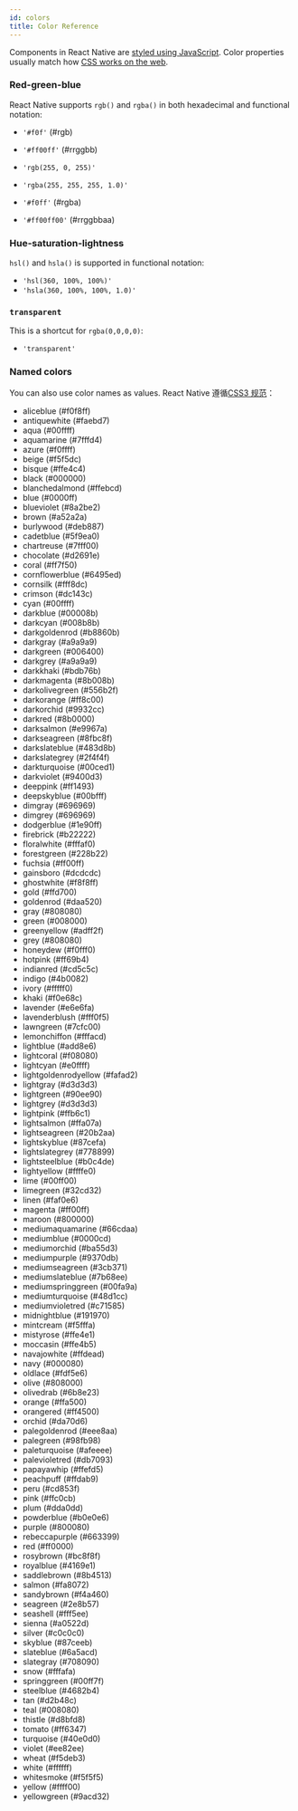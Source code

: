 ```yaml
---
id: colors
title: Color Reference
---
```


Components in React Native are [styled using JavaScript](style.md). Color properties usually match how [CSS works on the web](https://developer.mozilla.org/en-US/docs/Web/CSS/color_value).

### Red-green-blue

React Native supports `rgb()` and `rgba()` in both hexadecimal and functional notation:

* `'#f0f'` (#rgb)
* `'#ff00ff'` (#rrggbb)

* `'rgb(255, 0, 255)'`
* `'rgba(255, 255, 255, 1.0)'`

* `'#f0ff'` (#rgba)
* `'#ff00ff00'` (#rrggbbaa)

### Hue-saturation-lightness

`hsl()` and `hsla()` is supported in functional notation:

* `'hsl(360, 100%, 100%)'`
* `'hsla(360, 100%, 100%, 1.0)'`

### `transparent`

This is a shortcut for `rgba(0,0,0,0)`:

* `'transparent'`

### Named colors

You can also use color names as values. React Native 遵循[CSS3 规范](http://www.w3.org/TR/css3-color/#svg-color)：

* <color aliceblue /> aliceblue (#f0f8ff)
* <color antiquewhite /> antiquewhite (#faebd7)
* <color aqua /> aqua (#00ffff)
* <color aquamarine /> aquamarine (#7fffd4)
* <color azure /> azure (#f0ffff)
* <color beige /> beige (#f5f5dc)
* <color bisque /> bisque (#ffe4c4)
* <color black /> black (#000000)
* <color blanchedalmond /> blanchedalmond (#ffebcd)
* <color blue /> blue (#0000ff)
* <color blueviolet /> blueviolet (#8a2be2)
* <color brown /> brown (#a52a2a)
* <color burlywood /> burlywood (#deb887)
* <color cadetblue /> cadetblue (#5f9ea0)
* <color chartreuse /> chartreuse (#7fff00)
* <color chocolate /> chocolate (#d2691e)
* <color coral /> coral (#ff7f50)
* <color cornflowerblue /> cornflowerblue (#6495ed)
* <color cornsilk /> cornsilk (#fff8dc)
* <color crimson /> crimson (#dc143c)
* <color cyan /> cyan (#00ffff)
* <color darkblue /> darkblue (#00008b)
* <color darkcyan /> darkcyan (#008b8b)
* <color darkgoldenrod /> darkgoldenrod (#b8860b)
* <color darkgray /> darkgray (#a9a9a9)
* <color darkgreen /> darkgreen (#006400)
* <color darkgrey /> darkgrey (#a9a9a9)
* <color darkkhaki /> darkkhaki (#bdb76b)
* <color darkmagenta /> darkmagenta (#8b008b)
* <color darkolivegreen /> darkolivegreen (#556b2f)
* <color darkorange /> darkorange (#ff8c00)
* <color darkorchid /> darkorchid (#9932cc)
* <color darkred /> darkred (#8b0000)
* <color darksalmon /> darksalmon (#e9967a)
* <color darkseagreen /> darkseagreen (#8fbc8f)
* <color darkslateblue /> darkslateblue (#483d8b)
* <color darkslategrey /> darkslategrey (#2f4f4f)
* <color darkturquoise /> darkturquoise (#00ced1)
* <color darkviolet /> darkviolet (#9400d3)
* <color deeppink /> deeppink (#ff1493)
* <color deepskyblue /> deepskyblue (#00bfff)
* <color dimgray /> dimgray (#696969)
* <color dimgrey /> dimgrey (#696969)
* <color dodgerblue /> dodgerblue (#1e90ff)
* <color firebrick /> firebrick (#b22222)
* <color floralwhite /> floralwhite (#fffaf0)
* <color forestgreen /> forestgreen (#228b22)
* <color fuchsia /> fuchsia (#ff00ff)
* <color gainsboro /> gainsboro (#dcdcdc)
* <color ghostwhite /> ghostwhite (#f8f8ff)
* <color gold /> gold (#ffd700)
* <color goldenrod /> goldenrod (#daa520)
* <color gray /> gray (#808080)
* <color green /> green (#008000)
* <color greenyellow /> greenyellow (#adff2f)
* <color grey /> grey (#808080)
* <color honeydew /> honeydew (#f0fff0)
* <color hotpink /> hotpink (#ff69b4)
* <color indianred /> indianred (#cd5c5c)
* <color indigo /> indigo (#4b0082)
* <color ivory /> ivory (#fffff0)
* <color khaki /> khaki (#f0e68c)
* <color lavender /> lavender (#e6e6fa)
* <color lavenderblush /> lavenderblush (#fff0f5)
* <color lawngreen /> lawngreen (#7cfc00)
* <color lemonchiffon /> lemonchiffon (#fffacd)
* <color lightblue /> lightblue (#add8e6)
* <color lightcoral /> lightcoral (#f08080)
* <color lightcyan /> lightcyan (#e0ffff)
* <color lightgoldenrodyellow /> lightgoldenrodyellow (#fafad2)
* <color lightgray /> lightgray (#d3d3d3)
* <color lightgreen /> lightgreen (#90ee90)
* <color lightgrey /> lightgrey (#d3d3d3)
* <color lightpink /> lightpink (#ffb6c1)
* <color lightsalmon /> lightsalmon (#ffa07a)
* <color lightseagreen /> lightseagreen (#20b2aa)
* <color lightskyblue /> lightskyblue (#87cefa)
* <color lightslategrey /> lightslategrey (#778899)
* <color lightsteelblue /> lightsteelblue (#b0c4de)
* <color lightyellow /> lightyellow (#ffffe0)
* <color lime /> lime (#00ff00)
* <color limegreen /> limegreen (#32cd32)
* <color linen /> linen (#faf0e6)
* <color magenta /> magenta (#ff00ff)
* <color maroon /> maroon (#800000)
* <color mediumaquamarine /> mediumaquamarine (#66cdaa)
* <color mediumblue /> mediumblue (#0000cd)
* <color mediumorchid /> mediumorchid (#ba55d3)
* <color mediumpurple /> mediumpurple (#9370db)
* <color mediumseagreen /> mediumseagreen (#3cb371)
* <color mediumslateblue /> mediumslateblue (#7b68ee)
* <color mediumspringgreen /> mediumspringgreen (#00fa9a)
* <color mediumturquoise /> mediumturquoise (#48d1cc)
* <color mediumvioletred /> mediumvioletred (#c71585)
* <color midnightblue /> midnightblue (#191970)
* <color mintcream /> mintcream (#f5fffa)
* <color mistyrose /> mistyrose (#ffe4e1)
* <color moccasin /> moccasin (#ffe4b5)
* <color navajowhite /> navajowhite (#ffdead)
* <color navy /> navy (#000080)
* <color oldlace /> oldlace (#fdf5e6)
* <color olive /> olive (#808000)
* <color olivedrab /> olivedrab (#6b8e23)
* <color orange /> orange (#ffa500)
* <color orangered /> orangered (#ff4500)
* <color orchid /> orchid (#da70d6)
* <color palegoldenrod /> palegoldenrod (#eee8aa)
* <color palegreen /> palegreen (#98fb98)
* <color paleturquoise /> paleturquoise (#afeeee)
* <color palevioletred /> palevioletred (#db7093)
* <color papayawhip /> papayawhip (#ffefd5)
* <color peachpuff /> peachpuff (#ffdab9)
* <color peru /> peru (#cd853f)
* <color pink /> pink (#ffc0cb)
* <color plum /> plum (#dda0dd)
* <color powderblue /> powderblue (#b0e0e6)
* <color purple /> purple (#800080)
* <color rebeccapurple /> rebeccapurple (#663399)
* <color red /> red (#ff0000)
* <color rosybrown /> rosybrown (#bc8f8f)
* <color royalblue /> royalblue (#4169e1)
* <color saddlebrown /> saddlebrown (#8b4513)
* <color salmon /> salmon (#fa8072)
* <color sandybrown /> sandybrown (#f4a460)
* <color seagreen /> seagreen (#2e8b57)
* <color seashell /> seashell (#fff5ee)
* <color sienna /> sienna (#a0522d)
* <color silver /> silver (#c0c0c0)
* <color skyblue /> skyblue (#87ceeb)
* <color slateblue /> slateblue (#6a5acd)
* <color slategray /> slategray (#708090)
* <color snow /> snow (#fffafa)
* <color springgreen /> springgreen (#00ff7f)
* <color steelblue /> steelblue (#4682b4)
* <color tan /> tan (#d2b48c)
* <color teal /> teal (#008080)
* <color thistle /> thistle (#d8bfd8)
* <color tomato /> tomato (#ff6347)
* <color turquoise /> turquoise (#40e0d0)
* <color violet /> violet (#ee82ee)
* <color wheat /> wheat (#f5deb3)
* <color white /> white (#ffffff)
* <color whitesmoke /> whitesmoke (#f5f5f5)
* <color yellow /> yellow (#ffff00)
* <color yellowgreen /> yellowgreen (#9acd32)
